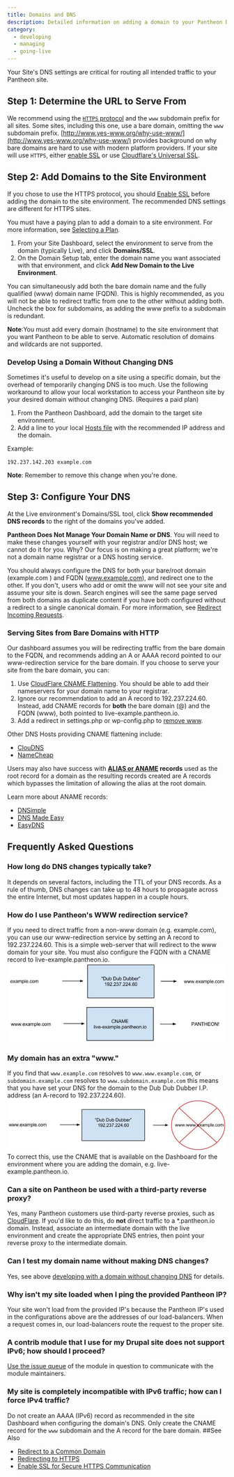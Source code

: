 ```yaml
---
title: Domains and DNS
description: Detailed information on adding a domain to your Pantheon Drupal or WordPress site.
category:
  - developing
  - managing
  - going-live
---
```

Your Site's DNS settings are critical for routing all intended traffic to your Pantheon site.

## Step 1: Determine the URL to Serve From

We recommend using the [`HTTPS` protocol](https://en.wikipedia.org/wiki/HTTPS) and the `www` subdomain prefix for all sites. Some sites, including this one, use a bare domain, omitting the `www` subdomain prefix. [http://www.yes-www.org/why-use-www/](http://www.yes-www.org/why-use-www/) provides background on why bare domains are hard to use with modern platform providers. If your site will use `HTTPS`, either [enable SSL](/docs/articles/sites/domains/adding-a-ssl-certificate-for-secure-https-communication/) or use [Cloudflare's Universal SSL](/docs/guides/ssl-with-cloudflare/).

## Step 2: Add Domains to the Site Environment
If you chose to use the HTTPS protocol, you should [Enable SSL](/docs/articles/sites/domains/adding-a-ssl-certificate-for-secure-https-communication/) before adding the domain to the site environment. The recommended DNS settings are different for HTTPS sites.

You must have a paying plan to add a domain to a site environment. For more information, see [Selecting a Plan](/docs/articles/sites/settings/selecting-a-plan/).

1. From your Site Dashboard, select the environment to serve from the domain (typically Live), and click **Domains/SSL**.
2. On the Domain Setup tab, enter the domain name you want associated with that environment, and click **Add New Domain to the Live Environment**.

You can simultaneously add both the bare domain name and the fully qualified (www) domain name (FQDN). This is highly recommended, as you will not be able to redirect traffic from one to the other without adding both. Uncheck the box for subdomains, as adding the www prefix to a subdomain is redundant.  

<div class="alert alert-warning" role="alert">
<strong>Note</strong>:You must add every domain (hostname) to the site environment that you want Pantheon to be able to serve. Automatic resolution of domains and wildcards are not supported.</div>

### Develop Using a Domain Without Changing DNS

Sometimes it's useful to develop on a site using a specific domain, but the overhead of temporarily changing DNS is too much. Use the following workaround to allow your local workstation to access your Pantheon site by your desired domain without changing DNS. (Requires a paid plan)

1. From the Pantheon Dashboard, add the domain to the target site environment.
2. Add a line to your local <a href="https://en.wikipedia.org/wiki/Hosts_(file)">Hosts file</a> with  the recommended IP address and the domain.

Example:

```
192.237.142.203 example.com
```

<div class="alert alert-warning" role="alert">
<strong>Note</strong>: Remember to remove this change when you're done.</div>

## Step 3: Configure Your DNS
At the Live environment's Domains/SSL tool, click  **Show recommended DNS records** to the right of the domains you've added.

**Pantheon Does Not Manage Your Domain Name or DNS**. You will need to make these changes yourself with your registrar and/or DNS host; we cannot do it for you. Why? Our focus is on making a great platform; we're not a domain name registrar or a DNS hosting service.

You should always configure the DNS for both your bare/root domain (example.com ) and FQDN (www.example.com), and redirect one to the other.  If you don't, users who add or omit the www will not see your site and assume your site is down.
Search engines will see the same page served from both domains as duplicate content if you have both configured without a redirect to a single canonical domain. For more information, see [Redirect Incoming Requests](/docs/articles/sites/code/redirect-incoming-requests/#redirect-to-a-common-domain).

### Serving Sites from Bare Domains with HTTP
Our dashboard assumes you will be redirecting traffic from the bare domain to the FQDN, and  recommends adding an A or AAAA record pointed to our www-redirection service for the bare domain. If you choose to serve your site from the bare domain, you can:

1. Use [CloudFlare CNAME Flattening](https://support.cloudflare.com/hc/en-us/articles/200169056-CNAME-Flattening-RFC-compliant-support-for-CNAME-at-the-root). You should be able to add their nameservers for your domain name to your registrar.
2. Ignore our recommendation to add an A record to 192.237.224.60. Instead, add CNAME records for **both** the bare domain (@) and the FQDN (www), both pointed to live-example.pantheon.io.
3. Add a redirect in settings.php or wp-config.php to [remove www](/docs/articles/sites/code/redirect-incoming-requests/#redirect-to-a-common-domain).

Other DNS Hosts providing CNAME flattening include:

*   [ClouDNS](https://www.cloudns.net/features/)
*   [NameCheap](https://www.namecheap.com/domains/freedns.aspx)

Users may also have success with **[ALIAS or ANAME](http://help.dnsmadeeasy.com/spry_menu/aname-records/) records** used as the root record for a domain as the resulting records created are A records which bypasses the limitation of allowing the alias at the root domain.

Learn more about ANAME records:

*   [DNSimple](http://support.dnsimple.com/articles/differences-between-a-cname-alias-url/)
*   [DNS Made Easy](http://www.dnsmadeeasy.com/services/aname-records/)
*   [EasyDNS](http://docs.easydns.com/aname-records/)



## Frequently Asked Questions

### How long do DNS changes typically take?

It depends on several factors, including the TTL of your DNS records. As a rule of thumb, DNS changes can take up to 48 hours to propagate across the entire Internet, but most updates happen in a couple hours.

### How do I use Pantheon's WWW redirection service?

If you need to direct traffic from a non-www domain (e.g. example.com), you can use our www-redirection service by setting an A record to 192.237.224.60. This is a simple web-server that will redirect to the www domain for your site. You must also configure the FQDN with a CNAME record to live-example.pantheon.io.
![](/source/docs/assets/images/desk_images/376194.png)

### My domain has an extra "www."

If you find that `www.example.com` resolves to `www.www.example.com`, or `subdomain.example.com` resolves to `www.subdomain.example.com` this means that you have set your DNS for the domain to the Dub Dub Dubber I.P. address (an A-record to 192.237.224.60).
![](/source/docs/assets/images/desk_images/376201.png)
To correct this, use the CNAME that is available on the Dashboard for the environment where you are adding the domain, e.g. live-example.pantheon.io.

### Can a site on Pantheon be used with a third-party reverse proxy?

Yes, many Pantheon customers use third-party reverse proxies, such as [CloudFlare](https://www.cloudflare.com/). If you'd like to do this, do **not** direct traffic to a \*.pantheon.io domain. Instead, associate an intermediate domain with the live environment and create the appropriate DNS entries, then point your reverse proxy to the intermediate domain.

### Can I test my domain name without making DNS changes?

Yes, see above [developing with a domain without changing DNS](/docs/articles/sites/domains/#develop_using_a_domain_without_changing_dns) for details.

### Why isn't my site loaded when I ping the provided Pantheon IP?

Your site won't load from the provided IP's because the Pantheon IP's used in the configurations above are the addresses of our load-balancers. When a request comes in, our load-balancers route the request to the proper site. 

<style type="text/css">.records dd {
  font-family: monospace;
}
</style>

### A contrib module that I use for my Drupal site does not support IPv6; how should I proceed?
[Use the issue queue](https://drupal.org/node/317) of the module in question to communicate with the module maintainers.

### My site is completely incompatible with IPv6 traffic; how can I force IPv4 traffic?
Do not create an AAAA (IPv6) record as recommended in the site Dashboard when configuring the domain's DNS. Only create the CNAME record for the `www` subdomain and the A record for the bare domain.
##See Also

* [Redirect to a Common Domain](/docs/articles/sites/code/redirect-incoming-requests/#redirect-to-a-common-domain)
* [Redirecting to HTTPS](/docs/articles/sites/code/redirect-incoming-requests/#redirecting-to-https)
* [Enable SSL for Secure HTTPS Communication](/docs/articles/sites/domains/adding-a-ssl-certificate-for-secure-https-communication/)

